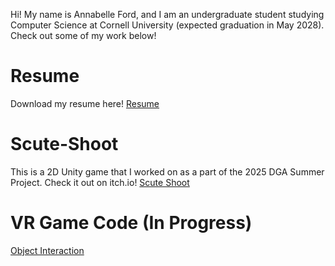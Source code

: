 Hi! My name is Annabelle Ford, and I am an undergraduate student studying Computer Science at Cornell University (expected graduation in May 2028). Check out some of my work below!

# Resume
Download my resume here!
[Resume](more-information/resume)

# Scute-Shoot
This is a 2D Unity game that I worked on as a part of the 2025 DGA Summer Project. Check it out on itch.io!
[Scute Shoot](https://dgacornell.itch.io/scute-shoot)

# VR Game Code (In Progress)
[Object Interaction](https://github.com/af1799/af1799.github.io/tree/main/object-interaction)
